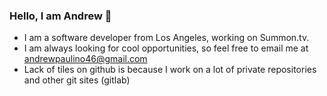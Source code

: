 ### Hello, I am Andrew 👋

 - I am a software developer from Los Angeles, working on Summon.tv.
 - I am always looking for cool opportunities, so feel free to email me at andrewpaulino46@gmail.com
- Lack of tiles on github is because I work on a lot of private repositories and other git sites (gitlab)
